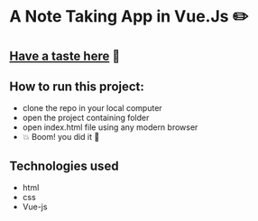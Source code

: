 # A Note Taking App in Vue.Js  :pencil2:

## [Have a taste here](https://avinashbharti97.github.io/Vue_note/)  :shaved_ice:

## How to run this project:
* clone the repo in your local computer
* open the project containing folder
* open index.html file using any modern browser
* :boom: Boom! you did it  :tada:

## Technologies used
* html
* css
* Vue-js
